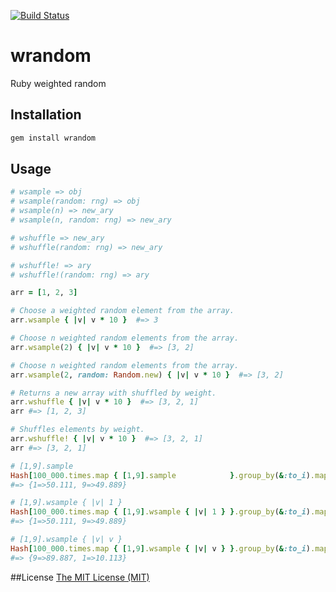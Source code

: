 [![Build Status](https://travis-ci.org/juyeong/wrandom.svg?branch=master)](https://travis-ci.org/juyeong/wrandom)
# wrandom
Ruby weighted random

## Installation
```sh
gem install wrandom
```

## Usage
```ruby
# wsample => obj
# wsample(random: rng) => obj
# wsample(n) => new_ary
# wsample(n, random: rng) => new_ary

# wshuffle => new_ary
# wshuffle(random: rng) => new_ary

# wshuffle! => ary
# wshuffle!(random: rng) => ary

arr = [1, 2, 3]

# Choose a weighted random element from the array.
arr.wsample { |v| v * 10 }  #=> 3

# Choose n weighted random elements from the array.
arr.wsample(2) { |v| v * 10 }  #=> [3, 2]

# Choose n weighted random elements from the array.
arr.wsample(2, random: Random.new) { |v| v * 10 }  #=> [3, 2]

# Returns a new array with shuffled by weight.
arr.wshuffle { |v| v * 10 }  #=> [3, 2, 1]
arr #=> [1, 2, 3]

# Shuffles elements by weight.
arr.wshuffle! { |v| v * 10 }  #=> [3, 2, 1]
arr #=> [3, 2, 1]
```

```ruby
# [1,9].sample
Hash[100_000.times.map { [1,9].sample            }.group_by(&:to_i).map { |k,v| [k, (v.size.to_f / 1000)]}]
#=> {1=>50.111, 9=>49.889}

# [1,9].wsample { |v| 1 }
Hash[100_000.times.map { [1,9].wsample { |v| 1 } }.group_by(&:to_i).map { |k,v| [k, (v.size.to_f / 1000)]}]
#=> {1=>50.111, 9=>49.889}

# [1,9].wsample { |v| v }
Hash[100_000.times.map { [1,9].wsample { |v| v } }.group_by(&:to_i).map { |k,v| [k, (v.size.to_f / 1000)]}]
#=> {9=>89.887, 1=>10.113}
```
##License
[The MIT License (MIT)](https://github.com/juyeong/wrandom/blob/master/LICENSE)
